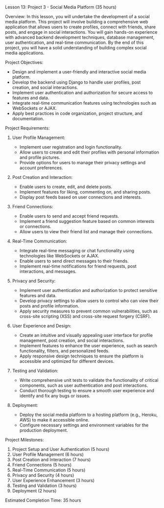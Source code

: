 Lesson 13: Project 3 - Social Media Platform (35 hours)

Overview:
In this lesson, you will undertake the development of a social media platform. This project will involve building a comprehensive web application that allows users to create profiles, connect with friends, share posts, and engage in social interactions. You will gain hands-on experience with advanced backend development techniques, database management, user authentication, and real-time communication. By the end of this project, you will have a solid understanding of building complex social media applications.

Project Objectives:
- Design and implement a user-friendly and interactive social media platform.
- Develop the backend using Django to handle user profiles, post creation, and social interactions.
- Implement user authentication and authorization for secure access to features and data.
- Integrate real-time communication features using technologies such as WebSockets or AJAX.
- Apply best practices in code organization, project structure, and documentation.

Project Requirements:
1. User Profile Management:
   - Implement user registration and login functionality.
   - Allow users to create and edit their profiles with personal information and profile pictures.
   - Provide options for users to manage their privacy settings and account preferences.

2. Post Creation and Interaction:
   - Enable users to create, edit, and delete posts.
   - Implement features for liking, commenting on, and sharing posts.
   - Display post feeds based on user connections and interests.

3. Friend Connections:
   - Enable users to send and accept friend requests.
   - Implement a friend suggestion feature based on common interests or connections.
   - Allow users to view their friend list and manage their connections.

4. Real-Time Communication:
   - Integrate real-time messaging or chat functionality using technologies like WebSockets or AJAX.
   - Enable users to send direct messages to their friends.
   - Implement real-time notifications for friend requests, post interactions, and messages.

5. Privacy and Security:
   - Implement user authentication and authorization to protect sensitive features and data.
   - Develop privacy settings to allow users to control who can view their posts and profile information.
   - Apply security measures to prevent common vulnerabilities, such as cross-site scripting (XSS) and cross-site request forgery (CSRF).

6. User Experience and Design:
   - Create an intuitive and visually appealing user interface for profile management, post creation, and social interactions.
   - Implement features to enhance the user experience, such as search functionality, filters, and personalized feeds.
   - Apply responsive design techniques to ensure the platform is accessible and optimized for different devices.

7. Testing and Validation:
   - Write comprehensive unit tests to validate the functionality of critical components, such as user authentication and post interactions.
   - Conduct thorough testing to ensure a smooth user experience and identify and fix any bugs or issues.

8. Deployment:
   - Deploy the social media platform to a hosting platform (e.g., Heroku, AWS) to make it accessible online.
   - Configure necessary settings and environment variables for the production deployment.

Project Milestones:
1. Project Setup and User Authentication (5 hours)
2. User Profile Management (6 hours)
3. Post Creation and Interaction (7 hours)
4. Friend Connections (5 hours)
5. Real-Time Communication (5 hours)
6. Privacy and Security (4 hours)
7. User Experience Enhancement (3 hours)
8. Testing and Validation (3 hours)
9. Deployment (2 hours)

Estimated Completion Time: 35 hours